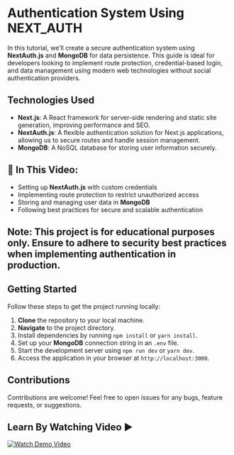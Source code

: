 # Authentication System Using NEXT_AUTH

In this tutorial, we’ll create a secure authentication system using **NextAuth.js** and **MongoDB** for data persistence. This guide is ideal for developers looking to implement route protection, credential-based login, and data management using modern web technologies without social authentication providers.

## Technologies Used
 - **Next.js**: A React framework for server-side rendering and static site generation, improving performance and SEO.
 - **NextAuth.js**: A flexible authentication solution for Next.js applications, allowing us to secure routes and handle session management.
 - **MongoDB**: A NoSQL database for storing user information securely.

## 📌 In This Video:

- Setting up **NextAuth.js** with custom credentials
- Implementing route protection to restrict unauthorized access
- Storing and managing user data in **MongoDB**
- Following best practices for secure and scalable authentication

## Note: This project is for educational purposes only. Ensure to adhere to security best practices when implementing authentication in production.

## Getting Started
Follow these steps to get the project running locally:

1. **Clone** the repository to your local machine.
2. **Navigate** to the project directory.
3. Install dependencies by running `npm install` or `yarn install`.
4. Set up your **MongoDB** connection string in an `.env` file.
5. Start the development server using `npm run dev` or `yarn dev`.
6. Access the application in your browser at `http://localhost:3000`.

## Contributions
Contributions are welcome! Feel free to open issues for any bugs, feature requests, or suggestions.

## Learn By Watching Video ▶️
[![Watch Demo Video](https://img.youtube.com/vi/w36x0VDpBWE/maxresdefault.jpg)](https://www.youtube.com/watch?v=w36x0VDpBWE)

